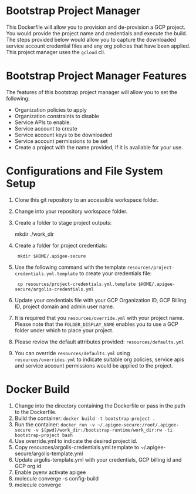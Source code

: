 
# Bootstrap Project Manager
This Dockerfile will allow you to provision and de-provision a GCP project. You
would provide the project name and credentials and execute the build. The steps
provided below would allow you to capture the downloaded service account credential 
files and any org policies that have been applied. This project manager uses 
the `gcloud` cli.

# Bootstrap Project Manager Features
The features of this bootstrap project manager will allow you to set the following: 
- Organization policies to apply
- Organization constraints to disable
- Service APIs to enable.
- Service account to create
- Service account keys to be downloaded
- Service account permissions to be set
- Create a project with the name provided, if it is available for your use.

# Configurations and File System Setup
1. Clone this git repository to an accessible workspace folder.
2. Change into your repository workspace folder.
3. Create a folder to stage project outputs:

     mkdir ./work_dir

4. Create a folder for project credentials: 

        mkdir $HOME/.apigee-secure

5. Use the following command with the template `resources/project-credentials.yml.template` to create your 
   credentials file: 

        cp resources/project-credentials.yml.template $HOME/.apigee-secure/argolis-credentials.yml

6. Update your credentials file with your GCP Organization ID, GCP Billing ID, project domain and admin user name.
7. It is required that you `resources/override.yml` with your project name. 
   Please note that the `FOLDER_DISPLAY_NAME` enables you to use a GCP folder under which to place your project. 
8. Please review the default attributes provided: `resources/defaults.yml` 
9. You can override `resources/defaults.yml` using `resources/overrides.yml` to indicate suitable org policies, service apis and service account permissions would be applied to the project.

# Docker Build
1. Change into the directory containing the Dockerfile or pass in the path to the Dockerfile.
2. Build the container: `docker build -t bootstrap-project .`
3. Run the container: `docker run -v ~/.apigee-secure:/root/.apigee-secure -v $(pwd)/work_dir:/bootstrap-runtime/work_dir:rw -ti bootstrap-project bash`
4. Use override.yml to indicate the desired project id.
5. Copy resources/argolis-credentials.yml.template to ~/.apigee-secure/argolis-template.yml
6. Update argolis-template.yml with your credentials, GCP billing id and GCP org id
7. Enable pyenv activate apigee
8. molecule converge -s config-build
9. molecule converge 